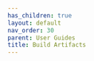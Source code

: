 ```yaml
---
has_children: true
layout: default
nav_order: 30
parent: User Guides
title: Build Artifacts
---
```


